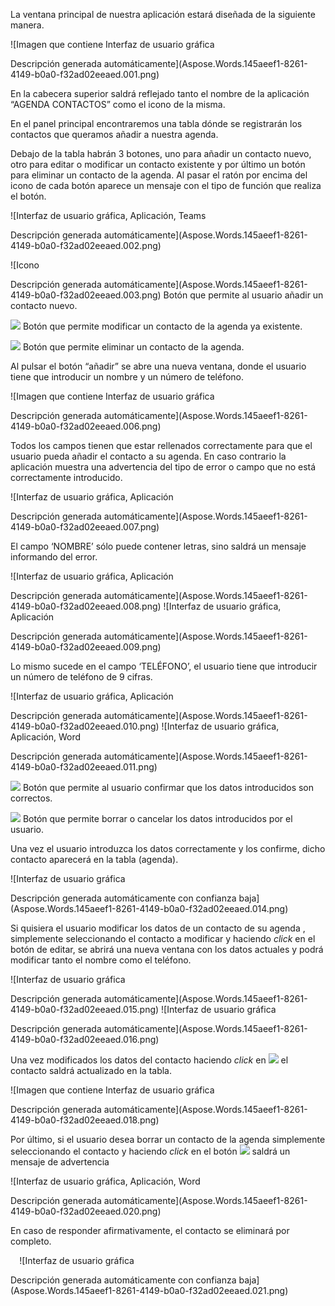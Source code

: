 ﻿La ventana principal de nuestra aplicación estará diseñada de la siguiente manera.

![Imagen que contiene Interfaz de usuario gráfica

Descripción generada automáticamente](Aspose.Words.145aeef1-8261-4149-b0a0-f32ad02eeaed.001.png)

En la cabecera superior saldrá reflejado tanto el nombre de la aplicación “AGENDA CONTACTOS” como el icono de la misma.

En el panel principal encontraremos una tabla dónde se registrarán los contactos que queramos añadir a nuestra agenda.

Debajo de la tabla habrán 3 botones, uno para añadir un contacto nuevo, otro para editar o modificar un contacto existente y por último un  botón para eliminar un contacto de la agenda. Al pasar el ratón por encima del icono de cada botón aparece un mensaje con el tipo de función que realiza el botón.

![Interfaz de usuario gráfica, Aplicación, Teams

Descripción generada automáticamente](Aspose.Words.145aeef1-8261-4149-b0a0-f32ad02eeaed.002.png)

![Icono

Descripción generada automáticamente](Aspose.Words.145aeef1-8261-4149-b0a0-f32ad02eeaed.003.png)  Botón que permite al usuario añadir un contacto nuevo.

![](Aspose.Words.145aeef1-8261-4149-b0a0-f32ad02eeaed.004.png)    Botón que permite modificar un contacto de la agenda ya existente.

![](Aspose.Words.145aeef1-8261-4149-b0a0-f32ad02eeaed.005.png)     Botón que permite eliminar un contacto de la agenda.

Al pulsar el botón “añadir” se abre una nueva ventana, donde el usuario tiene que introducir un nombre y un número de teléfono.

![Imagen que contiene Interfaz de usuario gráfica

Descripción generada automáticamente](Aspose.Words.145aeef1-8261-4149-b0a0-f32ad02eeaed.006.png)

Todos los campos tienen que estar rellenados correctamente para que el usuario pueda añadir el contacto a su agenda. En caso contrario la aplicación muestra una advertencia del tipo de error o campo que no está correctamente introducido.

![Interfaz de usuario gráfica, Aplicación

Descripción generada automáticamente](Aspose.Words.145aeef1-8261-4149-b0a0-f32ad02eeaed.007.png)


El campo ‘NOMBRE’ sólo puede contener letras, sino saldrá un mensaje informando del error.

![Interfaz de usuario gráfica, Aplicación

Descripción generada automáticamente](Aspose.Words.145aeef1-8261-4149-b0a0-f32ad02eeaed.008.png)                     ![Interfaz de usuario gráfica, Aplicación

Descripción generada automáticamente](Aspose.Words.145aeef1-8261-4149-b0a0-f32ad02eeaed.009.png)


Lo mismo sucede en el campo ‘TELÉFONO’, el usuario tiene que introducir un número de teléfono de 9 cifras.

![Interfaz de usuario gráfica, Aplicación

Descripción generada automáticamente](Aspose.Words.145aeef1-8261-4149-b0a0-f32ad02eeaed.010.png)         ![Interfaz de usuario gráfica, Aplicación, Word

Descripción generada automáticamente](Aspose.Words.145aeef1-8261-4149-b0a0-f32ad02eeaed.011.png)

![](Aspose.Words.145aeef1-8261-4149-b0a0-f32ad02eeaed.012.png)  Botón que permite al usuario confirmar que los datos introducidos son correctos.

![](Aspose.Words.145aeef1-8261-4149-b0a0-f32ad02eeaed.013.png)   Botón que permite borrar o cancelar los datos introducidos por el usuario.

Una vez el usuario introduzca los datos correctamente y los confirme, dicho contacto aparecerá en la tabla (agenda).

![Interfaz de usuario gráfica

Descripción generada automáticamente con confianza baja](Aspose.Words.145aeef1-8261-4149-b0a0-f32ad02eeaed.014.png)

Si quisiera el usuario modificar los datos de un contacto de su agenda , simplemente seleccionando el contacto a modificar y haciendo *click* en el botón de editar, se abrirá una nueva ventana con los datos actuales y podrá modificar tanto el nombre como el teléfono.

![Interfaz de usuario gráfica

Descripción generada automáticamente](Aspose.Words.145aeef1-8261-4149-b0a0-f32ad02eeaed.015.png)     ![Interfaz de usuario gráfica

Descripción generada automáticamente](Aspose.Words.145aeef1-8261-4149-b0a0-f32ad02eeaed.016.png)


Una vez modificados los datos del contacto haciendo *click* en ![](Aspose.Words.145aeef1-8261-4149-b0a0-f32ad02eeaed.017.png)  el contacto saldrá actualizado en la tabla.

![Imagen que contiene Interfaz de usuario gráfica

Descripción generada automáticamente](Aspose.Words.145aeef1-8261-4149-b0a0-f32ad02eeaed.018.png)

Por último, si el usuario desea borrar un contacto de la agenda simplemente seleccionando el contacto y haciendo *click* en el botón ![](Aspose.Words.145aeef1-8261-4149-b0a0-f32ad02eeaed.019.png)  saldrá un mensaje de advertencia 

![Interfaz de usuario gráfica, Aplicación, Word

Descripción generada automáticamente](Aspose.Words.145aeef1-8261-4149-b0a0-f32ad02eeaed.020.png)

En caso de responder afirmativamente, el contacto se eliminará por completo.

`  `![Interfaz de usuario gráfica

Descripción generada automáticamente con confianza baja](Aspose.Words.145aeef1-8261-4149-b0a0-f32ad02eeaed.021.png)




